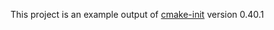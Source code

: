 This project is an example output of
[cmake-init](https://github.com/friendlyanon/cmake-init) version 0.40.1
